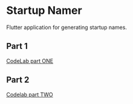 # Startup Namer

Flutter application for generating startup names.

## Part 1
[CodeLab part ONE](https://flutter.dev/docs/get-started/codelab)

## Part 2
[Codelab part TWO](https://codelabs.developers.google.com/codelabs/first-flutter-app-pt2#0)